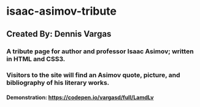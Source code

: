 # isaac-asimov-tribute
## Created By: Dennis Vargas
### A tribute page for author and professor Isaac Asimov; written in HTML and CSS3.
### Visitors to the site will find an Asimov quote, picture, and bibliography of his literary works.
#### Demonstration: https://codepen.io/vargasd/full/LamdLv
